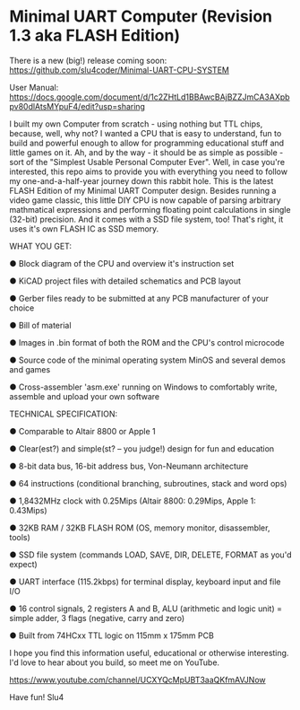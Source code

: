 # Minimal UART Computer (Revision 1.3 aka FLASH Edition)

There is a new (big!) release coming soon: https://github.com/slu4coder/Minimal-UART-CPU-SYSTEM

User Manual: https://docs.google.com/document/d/1c2ZHtLd1BBAwcBAjBZZJmCA3AXpbpv80dlAtsMYpuF4/edit?usp=sharing

I built my own Computer from scratch - using nothing but TTL chips, because, well, why not? I wanted a CPU that is easy to understand, fun to build and powerful enough to allow for programming educational stuff and little games on it. Ah, and by the way - it should be as simple as possible - sort of the "Simplest Usable Personal Computer Ever". Well, in case you're interested, this repo aims to provide you with everything you need to follow my one-and-a-half-year journey down this rabbit hole. This is the latest FLASH Edition of my Minimal UART Computer design. Besides running a video game classic, this little DIY CPU is now capable of parsing arbitrary mathmatical expressions and performing floating point calculations in single (32-bit) precision. And it comes with a SSD file system, too! That's right, it uses it's own FLASH IC as SSD memory.

WHAT YOU GET:

  ● Block diagram of the CPU and overview it's instruction set

  ● KiCAD project files with detailed schematics and PCB layout
  
  ● Gerber files ready to be submitted at any PCB manufacturer of your choice
  
  ● Bill of material
  
  ● Images in .bin format of both the ROM and the CPU's control microcode
  
  ● Source code of the minimal operating system MinOS and several demos and games
  
  ● Cross-assembler 'asm.exe' running on Windows to comfortably write, assemble and upload your own software


TECHNICAL SPECIFICATION:
  
  ● Comparable to Altair 8800 or Apple 1
  
  ● Clear(est?) and simple(st? – you judge!) design for fun and education
  
  ● 8-bit data bus, 16-bit address bus, Von-Neumann architecture
  
  ● 64 instructions (conditional branching, subroutines, stack and word ops)
  
  ● 1,8432MHz clock with 0.25Mips (Altair 8800: 0.29Mips, Apple 1: 0.43Mips)
  
  ● 32KB RAM / 32KB FLASH ROM (OS, memory monitor, disassembler, tools)
  
  ● SSD file system (commands LOAD, SAVE, DIR, DELETE, FORMAT as you'd expect)
  
  ● UART interface (115.2kbps) for terminal display, keyboard input and file I/O
  
  ● 16 control signals, 2 registers A and B, ALU (arithmetic and logic unit) = simple adder, 3 flags (negative, carry and zero)
  
  ● Built from 74HCxx TTL logic on 115mm x 175mm PCB


I hope you find this information useful, educational or otherwise interesting. I'd love to hear about you build, so meet me on YouTube.

https://www.youtube.com/channel/UCXYQcMpUBT3aaQKfmAVJNow

Have fun!
Slu4
